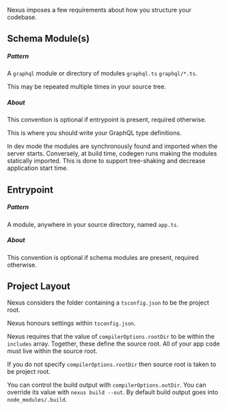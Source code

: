 Nexus imposes a few requirements about how you structure your codebase.

## Schema Module(s)

##### Pattern

A `graphql` module or directory of modules `graphql.ts` `graphql/*.ts`.

This may be repeated multiple times in your source tree.

##### About

This convention is optional if entrypoint is present, required otherwise.

This is where you should write your GraphQL type definitions.

In dev mode the modules are synchronously found and imported when the server starts. Conversely, at build time, codegen runs making the modules statically imported. This is done to support tree-shaking and decrease application start time.

## Entrypoint

##### Pattern

A module, anywhere in your source directory, named `app.ts`.

##### About

This convention is optional if schema modules are present, required otherwise.

## Project Layout

Nexus considers the folder containing a `tsconfig.json` to be the project root.

Nexus honours settings within `tsconfig.json`.

Nexus requires that the value of `compilerOptions.rootDir` to be within the `includes` array. Together, these define the source root. All of your app code must live within the source root.

If you do not specify `compilerOptions.rootDir` then source root is taken to be project root.

You can control the build output with `compilerOptions.outDir`. You can override its value with `nexus build --out`. By default build output goes into `node_modules/.build`.
